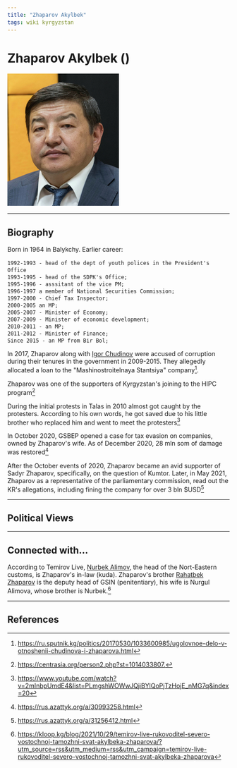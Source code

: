 ```yaml
---
title: "Zhaparov Akylbek"
tags: wiki kyrgyzstan
---
```


# Zhaparov Akylbek ()

![alt](../assets/images/zhaparov_akylbek.png)
_ _ _

## Biography

Born in 1964 in Balykchy. Earlier career: 

```
1992-1993 - head of the dept of youth polices in the President's Office
1993-1995 - head of the SDPK's Office;
1995-1996 - asssitant of the vice PM;
1996-1997 a member of National Securities Commission;
1997-2000 - Chief Tax Inspector; 
2000-2005 an MP;
2005-2007 - Minister of Economy;
2007-2009 - Minister of economic development; 
2010-2011 - an MP;
2011-2012 - Minister of Finance; 
Since 2015 - an MP from Bir Bol; 
```
 
In 2017, Zhaparov along with [Igor Chudinov](chudinov_igor.md) were accused of corruption during their tenures in the government in 2009-2015. They allegedly allocated a loan to the "Mashinostroitelnaya Stantsiya" company[^2].

Zhaparov was one of the supporters of Kyrgyzstan's joining to the HIPC program[^3] 

During the initial protests in Talas in 2010 almost got caught by the protesters. According to his own words, he got saved due to his little brother who replaced him and went to meet the protesters[^4] 

In October 2020, GSBEP opened a case for tax evasion on companies, owned by Zhaparov's wife. As of December 2020, 28 mln som of damage was restored[^5] 

After the October events of 2020, Zhaparov became an avid supporter of Sadyr Zhaparov, specifically, on the question of Kumtor. Later, in May 2021, Zhaparov as a representative of the parliamentary commission, read out the KR's allegations, including fining the company for over 3 bln $USD[^6] 


_ _ _

## Political Views

_ _ _ 

## Connected with...

According to Temirov Live, [Nurbek Alimov](alimov_nurbek.md), the head of the Nort-Eastern customs, is Zhaparov's in-law (kuda). Zhaparov's brother [Rahatbek Zhaparov](zhaparov_rahatbek.md) is the deputy head of GSIN (penitentiary), his wife is Nurgul Alimova, whose brother is Nurbek.[^1]

_ _ _

## References

[^1]: <https://kloop.kg/blog/2021/10/29/temirov-live-rukovoditel-severo-vostochnoj-tamozhni-svat-akylbeka-zhaparova/?utm_source=rss&utm_medium=rss&utm_campaign=temirov-live-rukovoditel-severo-vostochnoj-tamozhni-svat-akylbeka-zhaparova>
[^2]: <https://ru.sputnik.kg/politics/20170530/1033600985/ugolovnoe-delo-v-otnoshenii-chudinova-i-zhaparova.html>
[^3]: <https://centrasia.org/person2.php?st=1014033807.> 
[^4]: <https://www.youtube.com/watch?v=2mInbpUmdE4&list=PLmgshWOWwJQjiBYlQoPjTzHojE_nMG7q&index=20>
[^5]: <https://rus.azattyk.org/a/30993258.html>
[^6]: <https://rus.azattyk.org/a/31256412.html> 
